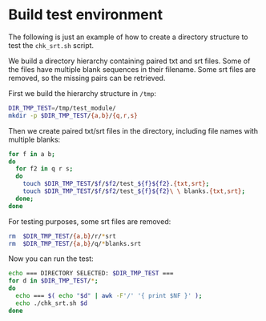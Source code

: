 # Build test environment

The following is just an example of how to create a directory structure to test the `chk_srt.sh` script.

We build a directory hierarchy containing paired txt and srt files. Some of the files have multiple blank sequences in their filename. Some srt files are removed, so the missing pairs can be retrieved.

First we build the hierarchy structure in `/tmp`:

```bash
DIR_TMP_TEST=/tmp/test_module/
mkdir -p $DIR_TMP_TEST/{a,b}/{q,r,s}
```

Then we create paired txt/srt files in the directory, including file names with multiple blanks:

```bash
for f in a b; 
do 
  for f2 in q r s; 
  do 
    touch $DIR_TMP_TEST/$f/$f2/test_${f}${f2}.{txt,srt}; 
    touch $DIR_TMP_TEST/$f/$f2/test_${f}${f2}\ \ blanks.{txt,srt}; 
  done; 
done
```

For testing purposes, some srt files are removed:

```bash
rm  $DIR_TMP_TEST/{a,b}/r/*srt
rm  $DIR_TMP_TEST/{a,b}/q/*blanks.srt
```

Now you can run the test:

```bash
echo === DIRECTORY SELECTED: $DIR_TMP_TEST ===
for d in $DIR_TMP_TEST/*;
do
  echo === $( echo "$d" | awk -F'/' '{ print $NF }' ); 
  echo ./chk_srt.sh $d
done
```
